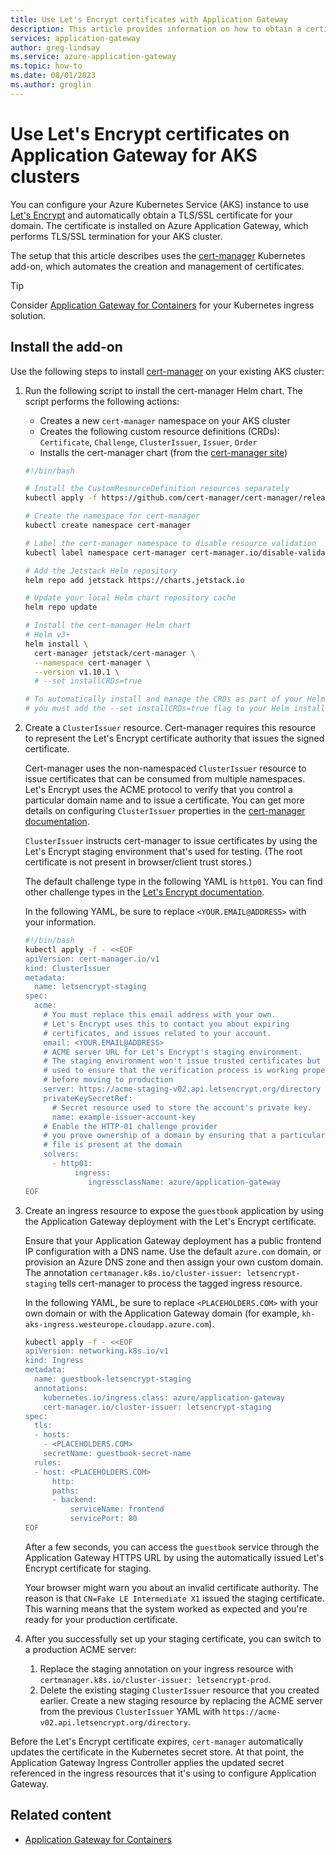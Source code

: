 ```yaml
---
title: Use Let's Encrypt certificates with Application Gateway
description: This article provides information on how to obtain a certificate from Let's Encrypt and use it on your Application Gateway deployment for AKS clusters.
services: application-gateway
author: greg-lindsay
ms.service: azure-application-gateway
ms.topic: how-to
ms.date: 08/01/2023
ms.author: greglin
---
```


# Use Let's Encrypt certificates on Application Gateway for AKS clusters

You can configure your Azure Kubernetes Service (AKS) instance to use [Let's Encrypt](https://letsencrypt.org/) and automatically obtain a TLS/SSL certificate for your domain. The certificate is installed on Azure Application Gateway, which performs TLS/SSL termination for your AKS cluster.

The setup that this article describes uses the [cert-manager](https://github.com/jetstack/cert-manager) Kubernetes add-on, which automates the creation and management of certificates.

> [!TIP]
> Consider [Application Gateway for Containers](for-containers/overview.md) for your Kubernetes ingress solution.

## Install the add-on

Use the following steps to install [cert-manager](https://docs.cert-manager.io) on your existing AKS cluster:

1. Run the following script to install the cert-manager Helm chart. The script performs the following actions:

    - Creates a new `cert-manager` namespace on your AKS cluster
    - Creates the following custom resource definitions (CRDs): `Certificate`, `Challenge`, `ClusterIssuer`, `Issuer`, `Order`
    - Installs the cert-manager chart (from the [cert-manager site](https://cert-manager.io/docs/installation/compatibility/))

    ```bash
    #!/bin/bash

    # Install the CustomResourceDefinition resources separately
    kubectl apply -f https://github.com/cert-manager/cert-manager/releases/download/v1.10.1/cert-manager.crds.yaml

    # Create the namespace for cert-manager
    kubectl create namespace cert-manager

    # Label the cert-manager namespace to disable resource validation
    kubectl label namespace cert-manager cert-manager.io/disable-validation=true

    # Add the Jetstack Helm repository
    helm repo add jetstack https://charts.jetstack.io

    # Update your local Helm chart repository cache
    helm repo update

    # Install the cert-manager Helm chart
    # Helm v3+
    helm install \
      cert-manager jetstack/cert-manager \
      --namespace cert-manager \
      --version v1.10.1 \
      # --set installCRDs=true

    # To automatically install and manage the CRDs as part of your Helm release,
    # you must add the --set installCRDs=true flag to your Helm installation command.
    ```

2. Create a `ClusterIssuer` resource. Cert-manager requires this resource to represent the Let's Encrypt certificate authority that issues the signed certificate.

    Cert-manager uses the non-namespaced `ClusterIssuer` resource to issue certificates that can be consumed from multiple namespaces. Let's Encrypt uses the ACME protocol to verify that you control a particular domain name and to issue a certificate. You can get more details on configuring `ClusterIssuer` properties in the [cert-manager documentation](https://docs.cert-manager.io/en/latest/tasks/issuers/index.html).

    `ClusterIssuer` instructs cert-manager to issue certificates by using the Let's Encrypt staging environment that's used for testing. (The root certificate is not present in browser/client trust stores.)

    The default challenge type in the following YAML is `http01`. You can find other challenge types in the [Let's Encrypt documentation](https://letsencrypt.org/docs/challenge-types/).

    In the following YAML, be sure to replace `<YOUR.EMAIL@ADDRESS>` with your information.

    ```bash
    #!/bin/bash
    kubectl apply -f - <<EOF
    apiVersion: cert-manager.io/v1
    kind: ClusterIssuer
    metadata:
      name: letsencrypt-staging
    spec:
      acme:
        # You must replace this email address with your own.
        # Let's Encrypt uses this to contact you about expiring
        # certificates, and issues related to your account.
        email: <YOUR.EMAIL@ADDRESS>
        # ACME server URL for Let's Encrypt's staging environment.
        # The staging environment won't issue trusted certificates but is
        # used to ensure that the verification process is working properly
        # before moving to production
        server: https://acme-staging-v02.api.letsencrypt.org/directory
        privateKeySecretRef:
          # Secret resource used to store the account's private key.
          name: example-issuer-account-key
        # Enable the HTTP-01 challenge provider
        # you prove ownership of a domain by ensuring that a particular
        # file is present at the domain
        solvers:
          - http01:
               ingress:
                  ingressclassName: azure/application-gateway
    EOF
    ```

3. Create an ingress resource to expose the `guestbook` application by using the Application Gateway deployment with the Let's Encrypt certificate.

    Ensure that your Application Gateway deployment has a public frontend IP configuration with a DNS name. Use the default `azure.com` domain, or provision an Azure DNS zone and then assign your own custom domain. The annotation `certmanager.k8s.io/cluster-issuer: letsencrypt-staging` tells cert-manager to process the tagged ingress resource.

    In the following YAML, be sure to replace `<PLACEHOLDERS.COM>` with your own domain or with the Application Gateway domain (for example, `kh-aks-ingress.westeurope.cloudapp.azure.com`).

    ```bash
    kubectl apply -f - <<EOF
    apiVersion: networking.k8s.io/v1
    kind: Ingress
    metadata:
      name: guestbook-letsencrypt-staging
      annotations:
        kubernetes.io/ingress.class: azure/application-gateway
        cert-manager.io/cluster-issuer: letsencrypt-staging
    spec:
      tls:
      - hosts:
        - <PLACEHOLDERS.COM>
        secretName: guestbook-secret-name
      rules:
      - host: <PLACEHOLDERS.COM>
          http:
          paths:
          - backend:
              serviceName: frontend
              servicePort: 80
    EOF
    ```

    After a few seconds, you  can access the `guestbook` service through the Application Gateway HTTPS URL by using the automatically issued Let's Encrypt certificate for staging.

    Your browser might warn you about an invalid certificate authority. The reason is that `CN=Fake LE Intermediate X1` issued the staging certificate. This warning means that the system worked as expected and you're ready for your production certificate.

4. After you successfully set up your staging certificate, you can switch to a production ACME server:

    1. Replace the staging annotation on your ingress resource with `certmanager.k8s.io/cluster-issuer: letsencrypt-prod`.
    1. Delete the existing staging `ClusterIssuer` resource that you created earlier. Create a new staging resource by replacing the ACME server from the previous `ClusterIssuer` YAML with `https://acme-v02.api.letsencrypt.org/directory`.

Before the Let's Encrypt certificate expires, `cert-manager` automatically updates the certificate in the Kubernetes secret store. At that point, the Application Gateway Ingress Controller applies the updated secret referenced in the ingress resources that it's using to configure Application Gateway.

## Related content

- [Application Gateway for Containers](for-containers/overview.md)
